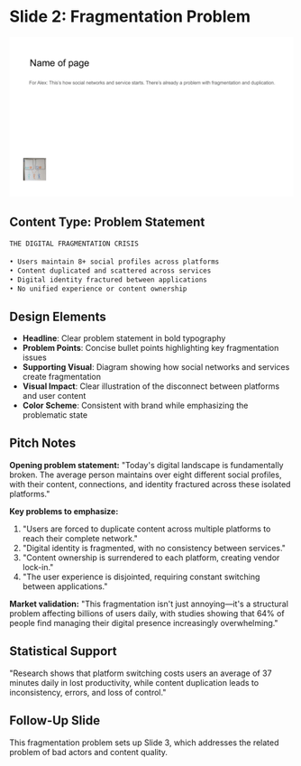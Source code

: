 # Slide 2: Fragmentation Problem

![Fragmentation Problem](../images/slide2.png)

## Content Type: Problem Statement

```
THE DIGITAL FRAGMENTATION CRISIS

• Users maintain 8+ social profiles across platforms
• Content duplicated and scattered across services
• Digital identity fractured between applications
• No unified experience or content ownership
```

## Design Elements

- **Headline**: Clear problem statement in bold typography
- **Problem Points**: Concise bullet points highlighting key fragmentation issues
- **Supporting Visual**: Diagram showing how social networks and services create fragmentation
- **Visual Impact**: Clear illustration of the disconnect between platforms and user content
- **Color Scheme**: Consistent with brand while emphasizing the problematic state

## Pitch Notes

**Opening problem statement:**
"Today's digital landscape is fundamentally broken. The average person maintains over eight different social profiles, with their content, connections, and identity fractured across these isolated platforms."

**Key problems to emphasize:**
1. "Users are forced to duplicate content across multiple platforms to reach their complete network."
2. "Digital identity is fragmented, with no consistency between services."
3. "Content ownership is surrendered to each platform, creating vendor lock-in."
4. "The user experience is disjointed, requiring constant switching between applications."

**Market validation:**
"This fragmentation isn't just annoying—it's a structural problem affecting billions of users daily, with studies showing that 64% of people find managing their digital presence increasingly overwhelming."

## Statistical Support

"Research shows that platform switching costs users an average of 37 minutes daily in lost productivity, while content duplication leads to inconsistency, errors, and loss of control."

## Follow-Up Slide

This fragmentation problem sets up Slide 3, which addresses the related problem of bad actors and content quality.